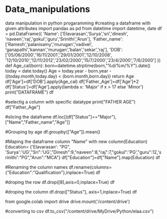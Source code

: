 # Data_manipulations
data manipulation in python progaramming
#creating a dataframe with given attributes
import pandas as pd
from datetime import datetime, date
df = pd.DataFrame({
    'Name': ['Elavarasan','Surya','sri','dinesh',
         'naveen','raj','gokul','guru','Srinithi','Arun'],
    'Father_name':['Ramesh','palanisamy','murugan','vadivel',
          'ganapathi','kannan','murugan','balan','sekar','raj'],
    'DOB':['05/06/2000','16/11/2001','29/01/2001','12/10/2008',
        '12/10/2010','12/11/2012','23/02/2000','15/7/2000','23/4/2000','7/6/2000']
     })            
def Age_cal(born):
    born=datetime.strptime(born,"%d/%m/%Y").date()
    today = date.today()
    Age = today.year - born.year - ((today.month,today.day) < (born.month,born.day))
    return Age
df['Age']=df['DOB'].apply(Age_cal) 
df['Father_Age']=df['Age']*2
df['Status']=df['Age'].apply(lambda x: 'Major' if x > 17 else 'Minor')
print("DATAFRAME")
df

#selectig a column with specific datatype
print("FATHER AGE")
df["Father_Age"]

#slicing the dataframe
df.loc[(df["Status"]=="Major"),["Name","Father_name","Age"]]

#Grouping by age
df.groupby(["Age"]).mean()

#Maping the dataframe column "Name" with  new column(Education)  
Education= {'Elavarasan': "PG", 'Surya':'UG',"Sri":'UG',"Dinesh":9,"naveen":8,"raj":7,"gokul":'PG',"guru":12,'srinithi':"PG","Arun":"MCA"}
df["Education"]=df["Name"].map(Education)
df

#Renaming the column names
df.rename(columns={"Education":"Qualification"},inplace=True)
df

#droping the row
df.drop([8],axis=0,inplace=True)
df

#droping the column
df.drop(["Status"], axis=1,inplace=True)
df

from google.colab import drive
drive.mount('/content/drive')

#converting to csv
df.to_csv("/content/drive/MyDrive/Python/elaa.csv")
